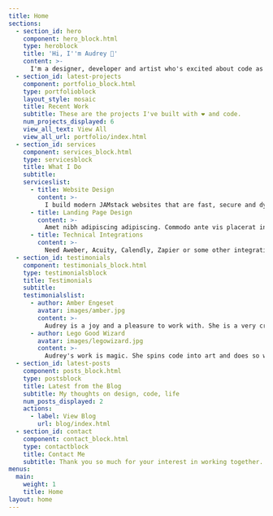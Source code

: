 ```yaml
---
title: Home
sections:
  - section_id: hero
    component: hero_block.html
    type: heroblock
    title: 'Hi, I''m Audrey 🖖'
    content: >-    
      I'm a designer, developer and artist who's excited about code as much as design. I design websites and applications for entrepreneurs, artists and organizations that do good.
  - section_id: latest-projects
    component: portfolio_block.html
    type: portfolioblock
    layout_style: mosaic
    title: Recent Work
    subtitle: These are the projects I've built with ❤️ and code.
    num_projects_displayed: 6
    view_all_text: View All
    view_all_url: portfolio/index.html
  - section_id: services
    component: services_block.html
    type: servicesblock
    title: What I Do
    subtitle:
    serviceslist:
      - title: Website Design
        content: >-
          I build modern JAMstack websites that are fast, secure and dynamic. I also design WordPress websites. All designs include web hosting, DNS setup, SSL certificates and basic SEO.
      - title: Landing Page Design
        content: >-
          Amet nibh adipiscing adipiscing. Commodo ante vis placerat interdum massa massa primis. Tempus condimentum tempus non ac varius cubilia adipiscing placerat lorem turpis at.
      - title: Technical Integrations
        content: >-
          Need Aweber, Acuity, Calendly, Zapier or some other integration but stuck on the how? I love the tech behind how to connect different platforms so that your marketing system is automated and works seamlessly.
  - section_id: testimonials
    component: testimonials_block.html
    type: testimonialsblock
    title: Testimonials
    subtitle:
    testimonialslist:
      - author: Amber Engeset
        avatar: images/amber.jpg
        content: >-
          Audrey is a joy and a pleasure to work with. She is a very creative person and takes great pride in her work. I am so happy with my website that Audrey has helped create. I would highly recommend hiring Audrey for your new or upgraded website needs.
      - author: Lego Good Wizard
        avatar: images/legowizard.jpg
        content: >-
          Audrey's work is magic. She spins code into art and does so with love and heart. It's clear that she loves her craft. I endorse her magic.
  - section_id: latest-posts
    component: posts_block.html
    type: postsblock
    title: Latest from the Blog
    subtitle: My thoughts on design, code, life
    num_posts_displayed: 2
    actions:
      - label: View Blog
        url: blog/index.html
  - section_id: contact
    component: contact_block.html
    type: contactblock
    title: Contact Me
    subtitle: Thank you so much for your interest in working together. Please tell me a bit about your project here. Looking forward to hearing from you!
menus:
  main:
    weight: 1
    title: Home
layout: home
---
```

